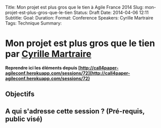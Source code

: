 Title: Mon projet est plus gros que le tien à Agile France 2014 
Slug: mon-projet-est-plus-gros-que-le-tien
Status: Draft
Date: 2014-04-06 12:11
Subtitle: 
Goal: 
Duration: 
Format: Conference
Speakers: Cyrille Martraire
Tags: Technique
Summary: 


# Mon projet est plus gros que le tien par [Cyrille Martraire](../bios/cyrille-martraire.html)

**Reprendre ici les éléments depuis [http://call4paper-agileconf.herokuapp.com/sessions/72](http://call4paper-agileconf.herokuapp.com/sessions/72)**
## Objectifs

## A qui s'adresse cette session ? (Pré-requis, public visé)


